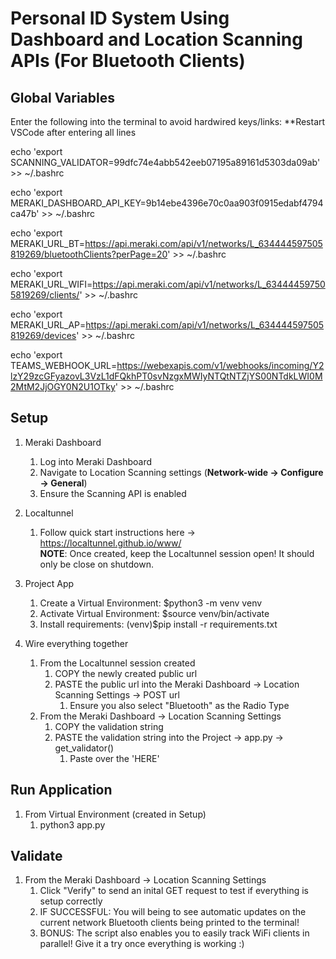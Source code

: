 # Personal ID System Using Dashboard and Location Scanning APIs (For Bluetooth Clients)

## Global Variables
Enter the following into the terminal to avoid hardwired keys/links: 
**Restart VSCode after entering all lines

echo 'export SCANNING_VALIDATOR=99dfc74e4abb542eeb07195a89161d5303da09ab' >> ~/.bashrc

echo 'export MERAKI_DASHBOARD_API_KEY=9b14ebe4396e70c0aa903f0915edabf4794ca47b' >> ~/.bashrc

echo 'export MERAKI_URL_BT=https://api.meraki.com/api/v1/networks/L_634444597505819269/bluetoothClients?perPage=20' >> ~/.bashrc

echo 'export MERAKI_URL_WIFI=https://api.meraki.com/api/v1/networks/L_634444597505819269/clients/' >> ~/.bashrc

echo 'export MERAKI_URL_AP=https://api.meraki.com/api/v1/networks/L_634444597505819269/devices' >> ~/.bashrc

echo 'export TEAMS_WEBHOOK_URL=https://webexapis.com/v1/webhooks/incoming/Y2lzY29zcGFyazovL3VzL1dFQkhPT0svNzgxMWIyNTQtNTZjYS00NTdkLWI0M2MtM2JjOGY0N2U1OTky' >> ~/.bashrc


## Setup
1) Meraki Dashboard
    1) Log into Meraki Dashboard
    2) Navigate to Location Scanning settings (<b>Network-wide -> Configure -> General</b>)
    3) Ensure the Scanning API is enabled
    
2) Localtunnel
    1) Follow quick start instructions here -> https://localtunnel.github.io/www/
    <br><b>NOTE</b>: Once created, keep the Localtunnel session open! It should only be close on shutdown.
    
3) Project App
    1) Create a Virtual Environment: $python3 -m venv venv
    2) Activate Virtual Environment: $source venv/bin/activate
    3) Install requirements: (venv)$pip install -r requirements.txt
    
4) Wire everything together
    1) From the Localtunnel session created
        1) COPY the newly created public url
        2) PASTE the public url into the Meraki Dashboard -> Location Scanning Settings -> POST url
            1) Ensure you also select "Bluetooth" as the Radio Type
    2) From the Meraki Dashboard -> Location Scanning Settings
        1) COPY the validation string
        2) PASTE the validation string into the Project -> app.py -> get_validator()
            1) Paste over the 'HERE'
    
## Run Application
1) From Virtual Environment (created in Setup)
    1) python3 app.py

## Validate
1) From the Meraki Dashboard -> Location Scanning Settings
    1) Click "Verify" to send an inital GET request to test if everything is setup correctly
    2) IF SUCCESSFUL: You will being to see automatic updates on the current network Bluetooth clients being printed
    to the terminal!
    3) BONUS: The script also enables you to easily track WiFi clients in parallel! Give it a try once everything is working :)